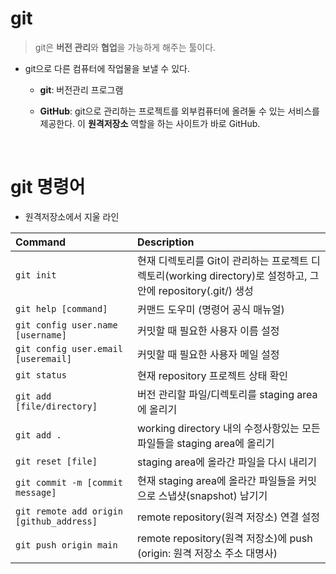 # git
> git은 **버전 관리**와 **협업**을 가능하게 해주는 툴이다.

- git으로 다른 컴퓨터에 작업물을 보낼 수 있다.

  - **git**: 버전관리 프로그램

  - **GitHub**: git으로 관리하는 프로젝트를 외부컴퓨터에 올려둘 수 있는 서비스를 제공한다. 이 **원격저장소** 역할을 하는 사이트가 바로 GitHub.

<br/>

# git 명령어

- 원격저장소에서 지울 라인

| Command                                  | Description                                                  |
| :--------------------------------------- | :----------------------------------------------------------- |
| `git init`                               | 현재 디렉토리를 Git이 관리하는 프로젝트 디렉토리(working directory)로 설정하고, 그 안에 repository(.git/) 생성 |
| `git help [command]`                     | 커맨드 도우미 (명령어 공식 매뉴얼)                           |
| `git config user.name [username]`        | 커밋할 때 필요한 사용자 이름 설정                            |
| `git config user.email [useremail]`      | 커밋할 때 필요한 사용자 메일 설정                            |
| `git status`                             | 현재 repository 프로젝트 상태 확인                           |
| `git add [file/directory]`               | 버전 관리할 파일/디렉토리를 staging area에 올리기            |
| `git add .`                              | working directory 내의 수정사항있는 모든 파일들을 staging area에 올리기 |
| `git reset [file]`                       | staging area에 올라간 파일을 다시 내리기                     |
| `git commit -m [commit message]`         | 현재 staging area에 올라간 파일들을 커밋으로 스냅샷(snapshot) 남기기 |
| `git remote add origin [github_address]` | remote repository(원격 저장소) 연결 설정                     |
| `git push origin main`                   | remote repository(원격 저장소)에 push<br />(origin: 원격 저장소 주소 대명사) |

